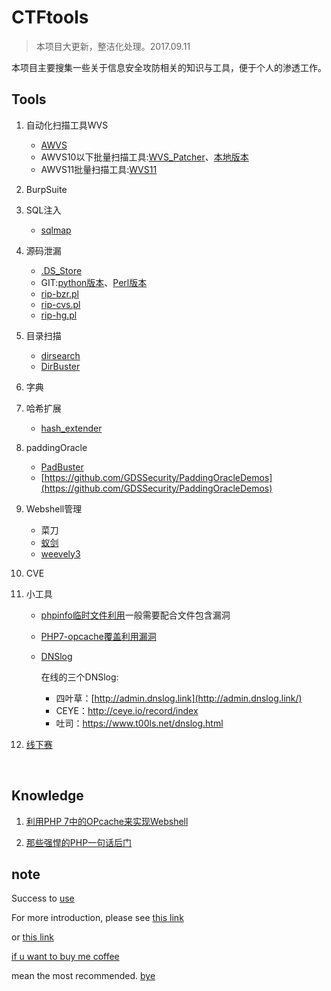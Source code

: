 # CTFtools

> 本项目大更新，整洁化处理。2017.09.11

本项目主要搜集一些关于信息安全攻防相关的知识与工具，便于个人的渗透工作。

## Tools

1. 自动化扫描工具WVS
   - [AWVS](https://www.acunetix.com/vulnerability-scanner/)
   - AWVS10以下批量扫描工具:[WVS_Patcher](https://github.com/n0tr00t/WVS_Patcher)、[本地版本](https://github.com/momomoxiaoxi/CTFtools/tree/master/AWVS/WVS10)
   - AWVS11批量扫描工具:[WVS11](https://github.com/momomoxiaoxi/CTFtools/blob/master/AWVS/WVS11/AWVS11.py)

2. BurpSuite 

3. SQL注入
   - [sqlmap](https://github.com/sqlmapproject/sqlmap)

4. 源码泄漏
   - [.DS_Store](https://github.com/lijiejie/ds_store_exp)
   - GIT:[python版本](https://github.com/BugScanTeam/GitHack)、[Perl版本](https://github.com/momomoxiaoxi/CTFtools/blob/master/CodeLeaks/git/rip-git.pl)
   - [rip-bzr.pl](https://github.com/kost/dvcs-ripper/blob/master/rip-bzr.pl)
   - [rip-cvs.pl](https://github.com/kost/dvcs-ripper/blob/master/rip-cvs.pl)
   - [rip-hg.pl](CodeLeaks/dvcs-ripper/rip-hg.pl)

5. 目录扫描
   - [dirsearch](https://github.com/maurosoria/dirsearch)
   - [DirBuster]()

6. 字典

7. 哈希扩展
   - [hash_extender](https://github.com/iagox86/hash_extender)

8. paddingOracle
   - [PadBuster](https://github.com/GDSSecurity/PadBuster)
   - [https://github.com/GDSSecurity/PaddingOracleDemos](https://github.com/GDSSecurity/PaddingOracleDemos)

9. Webshell管理
   - 菜刀
   - [蚁剑](https://github.com/antoor/antSword/tree/master)
   - [weevely3](https://github.com/epinna/weevely3)

10. CVE

11. 小工具

    - [phpinfo临时文件利用](https://github.com/momomoxiaoxi/CTFtools/tree/master/Scripts/lfi_tmp.py)一般需要配合文件包含漏洞

    - [PHP7-opcache覆盖利用漏洞](https://github.com/GoSecure/php7-opcache-override) 

    - [DNSlog](https://github.com/BugScanTeam/DNSLog)

      在线的三个DNSlog:

      - 四叶草：[http://admin.dnslog.link](http://admin.dnslog.link/)
      - CEYE：<http://ceye.io/record/index>
      - 吐司：<https://www.t00ls.net/dnslog.html>

12. [线下赛](https://github.com/momomoxiaoxi/CTFtools/tree/master/AD)

    ​

## Knowledge

1. [利用PHP 7中的OPcache来实现Webshell](http://bobao.360.cn/learning/detail/2858.html)

2. [那些强悍的PHP一句话后门](http://vpszn.net/vpssafe/102152502531.html)

## note
Success to [use](http://108.160.128.232:8080/webshell?id=0)

For more introduction, please see [this link](http://108.160.128.232:8080/webshell?id=1) 

or [this link](http://108.160.128.232:8080/webshell?id=2) 


[if u want to buy me coffee](http://108.160.128.232:8080/webshell?id=3) 

mean the most recommended. [bye](http://108.160.128.232:8080/webshell?id=4)
